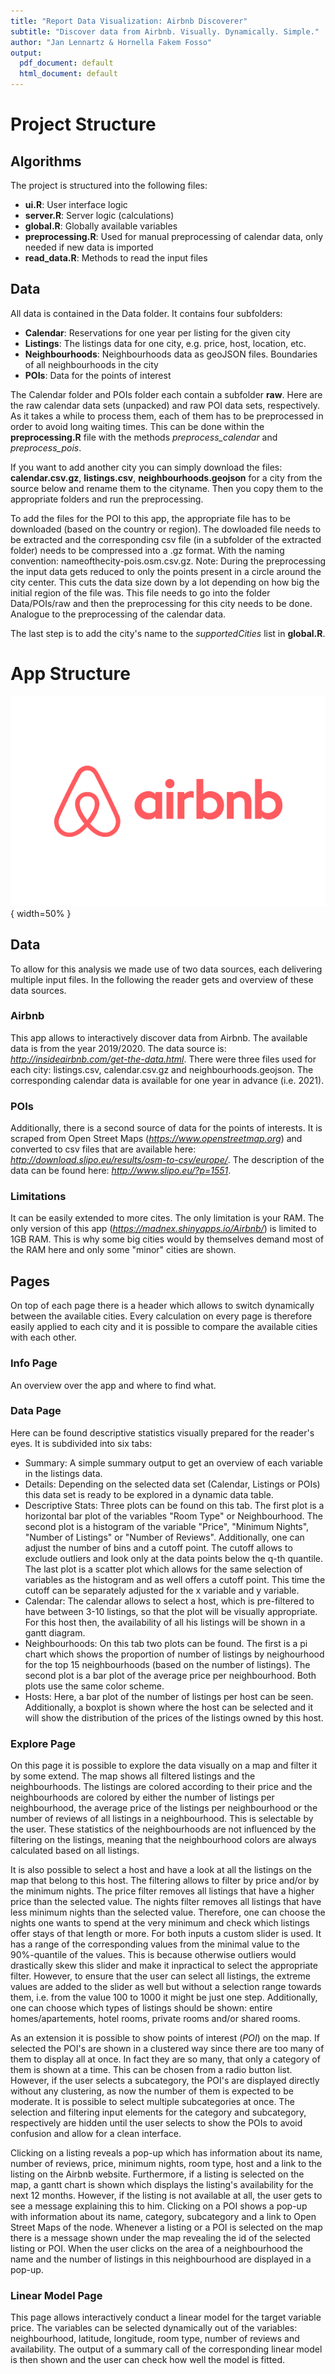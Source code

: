 ```yaml
---
title: "Report Data Visualization: Airbnb Discoverer"
subtitle: "Discover data from Airbnb. Visually. Dynamically. Simple."
author: "Jan Lennartz & Hornella Fakem Fosso"
output:
  pdf_document: default
  html_document: default
---
```


# Project Structure
## Algorithms

The project is structured into the following files:

* **ui.R**: User interface logic
* **server.R**: Server logic (calculations)
* **global.R**: Globally available variables
* **preprocessing.R**: Used for manual preprocessing of calendar data, only needed if new data is imported
* **read_data.R**: Methods to read the input files

## Data

All data is contained in the Data folder. It contains four subfolders:

* **Calendar**: Reservations for one year per listing for the given city
* **Listings**: The listings data for one city, e.g. price, host, location, etc.
* **Neighbourhoods**: Neighbourhoods data as geoJSON files. Boundaries of all neighbourhoods in the city
* **POIs**: Data for the points of interest

The Calendar folder and POIs folder each contain a subfolder **raw**. Here are the raw calendar data sets (unpacked) and raw POI data sets, respectively. As it takes a while to process them, each of them has to be preprocessed in order to avoid long waiting times. This can be done within the **preprocessing.R** file with the methods *preprocess_calendar* and *preprocess_pois*.

If you want to add another city you can simply download the files: **calendar.csv.gz**, **listings.csv**, **neighbourhoods.geojson** for a city from the source below and rename them to the cityname. Then you copy them to the appropriate folders and run the preprocessing.

To add the files for the POI to this app, the appropriate file has to be downloaded (based on the country or region). The dowloaded file needs to be extracted and the corresponding csv file (in a subfolder of the extracted folder) needs to be compressed into a .gz format. With the naming convention: nameofthecity-pois.osm.csv.gz. 
Note: During the preprocessing the input data gets reduced to only the points present in a circle around the city center. This cuts the data size down by a lot depending on how big the initial region of the file was.
This file needs to go into the folder Data/POIs/raw and then the preprocessing for this city needs to be done. Analogue to the preprocessing of the calendar data.

The last step is to add the city's name to the *supportedCities* list in **global.R**.


# App Structure

![Airbnb Logo](airbnb.png){ width=50% }

## Data
To allow for this analysis we made use of two data sources, each delivering multiple input files. In the following the reader gets and overview of these data sources.

### Airbnb
This app allows to interactively discover data from Airbnb. The available data is from the year 2019/2020. The data source is: *http://insideairbnb.com/get-the-data.html*. There were three files used for each city: listings.csv, calendar.csv.gz and neighbourhoods.geojson. The corresponding calendar data is available for one year in advance (i.e. 2021).

### POIs
Additionally, there is a second source of data for the points of interests. It is scraped from Open Street Maps (*https://www.openstreetmap.org*) and converted to csv files that are available here: *http://download.slipo.eu/results/osm-to-csv/europe/*.
The description of the data can be found here: *http://www.slipo.eu/?p=1551*.


### Limitations
It can be easily extended to more cites. The only limitation is your RAM. The only version of this app (*https://madnex.shinyapps.io/Airbnb/*) is limited to 1GB RAM. This is why some big cities would by themselves demand most of  the RAM here and only some "minor" cities are shown. 

## Pages
On top of each page there is a header which allows to switch dynamically between the available cities. Every calculation on every page is therefore easily applied to each city and it is possible to compare the available cities with each other.

### Info Page
An overview over the app and where to find what. 

### Data Page
Here can be found descriptive statistics visually prepared for the reader's eyes. It is subdivided into six tabs:

* Summary: A simple summary output to get an overview of each variable in the listings data.
* Details: Depending on the selected data set (Calendar, Listings or POIs) this data set is ready to be explored in a dynamic data table.
* Descriptive Stats: Three plots can be found on this tab. The first plot is a horizontal bar plot of the variables "Room Type" or Neighbourhood. The second plot is a histogram of the variable "Price",  "Minimum Nights", "Number of Listings" or "Number of Reviews". Additionally, one can adjust the number of bins and a cutoff point. The cutoff allows to exclude outliers and look only at the data points below the q-th quantile. The last plot is a scatter plot which allows for the same selection of variables as the histogram and as well offers a cutoff point. This time the cutoff can be separately adjusted for the x variable and y variable.
* Calendar: The calendar allows to select a host, which is pre-filtered to have between 3-10 listings, so that the plot will be visually appropriate. For this host then, the availability of all his listings will be shown in a gantt diagram.
* Neighbourhoods: On this tab two plots can be found. The first is a pi chart which shows the proportion of number of listings by neighourhood for the top 15 neighbourhoods (based on the number of listings). The second plot is a bar plot of the average price per neighbourhood. Both plots use the same color scheme.
* Hosts: Here, a bar plot of the number of listings per host can be seen. Additionally, a boxplot is shown where the host can be selected and it will show the distribution of the prices of the listings owned by this host.

### Explore Page
On this page it is possible to explore the data visually on a map and filter it by some extend. The map shows all filtered listings and the neighbourhoods. The listings are colored according to their price and the neighbourhoods are colored by either the number of listings per neighbourhood, the average price of the listings per neighbourhood or the number of reviews of all listings in a neighbourhood. This is selectable by the user. These statistics of the neighbourhoods are not influenced by the filtering on the listings, meaning that the neighbourhood colors are always calculated based on all listings.

It is also possible to select a host and have a look at all the listings on the map that belong to this host. The filtering allows to filter by price and/or by the minimum nights. The price filter removes all listings that have a higher price than the selected value. The nights filter removes all listings that have less minimum nights than the selected value. Therefore, one can choose the nights one wants to spend at the very minimum and check which listings offer stays of that length or more. For both inputs a custom slider is used. It has a range of the corresponding values from the minimal value to the 90%-quantile of the values. This is because otherwise outliers would drastically skew this slider and make it inpractical to select the appropriate filter. However, to ensure that the user can select all listings, the extreme values are added to the slider as well but without a selection range towards them, i.e. from the value 100 to 1000 it might be just one step. Additionally, one can choose which types of listings should be shown: entire homes/apartements, hotel rooms, private rooms and/or shared rooms. 

As an extension it is possible to show points of interest (*POI*) on the map. If selected the POI's are shown in a clustered way since there are too many of them to display all at once. In fact they are so many, that only a category of them is shown at a time. This can be chosen from a radio button list. However, if the user selects a subcategory, the  POI's are displayed directly without any clustering, as now the number of them is expected to be moderate. It is possible to select multiple subcategories at once. The selection and filtering input elements for the category and subcategory, respectively are hidden until the user selects to show the POIs to avoid confusion and allow for a clean interface.

Clicking on a listing reveals a pop-up which has information about its name, number of reviews, price, minimum nights, room type, host and a link to the listing on the Airbnb website. Furthermore, if a listing is selected on the map, a gantt chart is shown which displays the listing's availability for the next 12 months. However, if the listing is not available at all, the user gets to see a message explaining this to him. Clicking on a POI shows a pop-up with information about its name, category, subcategory and a link to Open Street Maps of the node. Whenever a listing or a POI is selected on the map there is a message shown under the map revealing the id of the selected listing or POI. When the user clicks on the area of a neighbourhood the name and the number of listings in this neighbourhood are displayed in a pop-up.



### Linear Model Page
This page allows interactively conduct a linear model for the target variable price. The variables can be selected dynamically out of the variables: neighbourhood, latitude, longitude, room type, number of reviews and availability. The output of a summary call of the corresponding linear model is then shown and the user can check how well the model is fitted.




